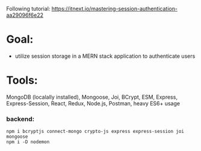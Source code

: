 Following tutorial:
https://itnext.io/mastering-session-authentication-aa29096f6e22

# Goal:

- utilize session storage in a MERN stack application to authenticate users

# Tools:

MongoDB (localally installed), Mongoose, Joi, BCrypt, ESM, Express, Express-Session, React, Redux, Node.js, Postman, heavy ES6+ usage

### backend:

```
npm i bcryptjs connect-mongo crypto-js express express-session joi mongoose
npm i -D nodemon
```
